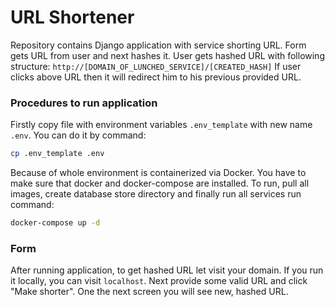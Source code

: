 # URL Shortener

Repository contains Django application with service shorting URL. Form gets URL from user and next hashes it.
User gets hashed URL with following structure:
`http://[DOMAIN_OF_LUNCHED_SERVICE]/[CREATED_HASH]`
If user clicks above URL then it will redirect him to his previous provided URL.

### Procedures to run application

Firstly copy file with environment variables `.env_template` with new name `.env`. You can do it by command:
```bash
cp .env_template .env
```
Because of whole environment is containerized via Docker. You have to make sure that docker and docker-compose are installed.
To run, pull all images, create database store directory and finally run all services run command:
```bash
docker-compose up -d
```

### Form

After running application, to get hashed URL let visit your domain. If you run it locally, you can visit `localhost`.
Next provide some valid URL and click "Make shorter". One the next screen you will see new, hashed URL.

